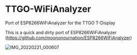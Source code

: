 # TTGO-WiFiAnalyzer
Port of ESP8266WiFiAnalyzer for the TTGO T-Display

This is a quick and dirty port of ESP8266WiFiAnalyzer (https://github.com/moononournation/ESP8266WiFiAnalyzer) 


![IMG_20220221_000607](https://user-images.githubusercontent.com/42963947/154914931-92dc5672-e208-47f4-9f87-e33e4d23b15a.jpg)

